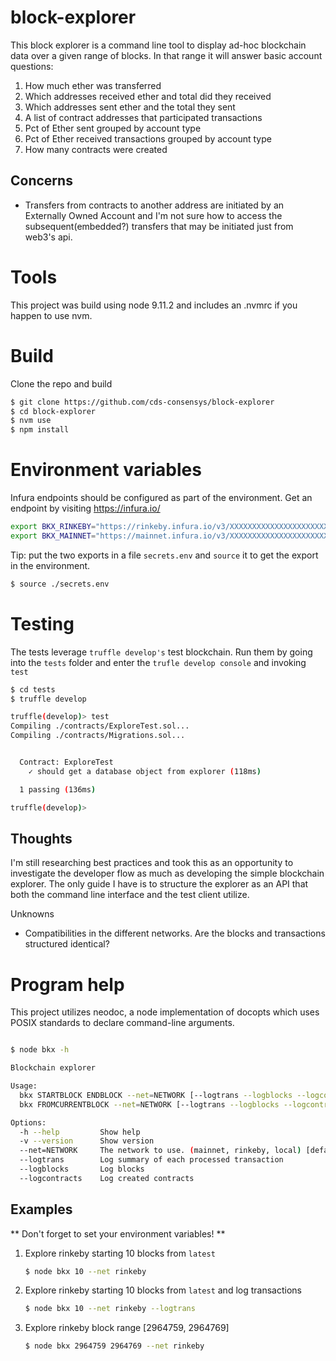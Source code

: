 # block-explorer

This block explorer is a command line tool to display ad-hoc blockchain data
over a given range of blocks. In that range it will answer basic account
questions:

1. How much ether was transferred
2. Which addresses received ether and total did they received
3. Which addresses sent ether and the total they sent
4. A list of contract addresses that participated transactions
5. Pct of Ether sent grouped by account type
6. Pct of Ether received transactions grouped by account type
7. How many contracts were created


## Concerns
 - Transfers from contracts to another address are initiated by an Externally
     Owned Account and I'm not sure how to access the subsequent(embedded?)
     transfers that may be initiated just from web3's api.

# Tools

This project was build using node 9.11.2 and includes an .nvmrc if you happen
to use nvm.

# Build
Clone the repo and build
 ```sh
 $ git clone https://github.com/cds-consensys/block-explorer
 $ cd block-explorer
 $ nvm use
 $ npm install
 ```

# Environment variables

Infura endpoints should be configured as part of the environment. Get an
endpoint by visiting https://infura.io/

```sh
export BKX_RINKEBY="https://rinkeby.infura.io/v3/XXXXXXXXXXXXXXXXXXXXXXXXXXXXXXXX"
export BKX_MAINNET="https://mainnet.infura.io/v3/XXXXXXXXXXXXXXXXXXXXXXXXXXXXXXXX"
```

Tip: put the two exports in a file `secrets.env` and `source` it to get the
export in the environment.

```sh
$ source ./secrets.env
```

# Testing

The tests leverage `truffle develop's` test blockchain. Run them by
going into the `tests` folder and enter the `trufle develop console` and
invoking `test`

```sh
$ cd tests
$ truffle develop

truffle(develop)> test
Compiling ./contracts/ExploreTest.sol...
Compiling ./contracts/Migrations.sol...


  Contract: ExploreTest
    ✓ should get a database object from explorer (118ms)

  1 passing (136ms)

truffle(develop)>
```


## Thoughts
I'm still researching best practices and took this as an opportunity to
investigate the developer flow as much as developing the simple blockchain
explorer. The only guide I have is to structure the explorer as an API that both
the command line interface and the test client utilize.

Unknowns
 - Compatibilities in the different networks. Are the blocks and transactions structured
     identical?


# Program help

This project utilizes neodoc, a node implementation of docopts which uses POSIX
standards to declare command-line arguments.


```sh

$ node bkx -h

Blockchain explorer

Usage:
  bkx STARTBLOCK ENDBLOCK --net=NETWORK [--logtrans --logblocks --logcontracts]
  bkx FROMCURRENTBLOCK --net=NETWORK [--logtrans --logblocks --logcontracts]

Options:
  -h --help         Show help
  -v --version      Show version
  --net=NETWORK     The network to use. (mainnet, rinkeby, local) [default: local]
  --logtrans        Log summary of each processed transaction
  --logblocks       Log blocks
  --logcontracts    Log created contracts
```

## Examples

** Don't forget to set your environment variables! **

1. Explore rinkeby starting 10 blocks from `latest`
   ```sh
   $ node bkx 10 --net rinkeby
   ```

2. Explore rinkeby starting 10 blocks from `latest` and log transactions
   ```sh
   $ node bkx 10 --net rinkeby --logtrans
   ```

3. Explore rinkeby block range [2964759, 2964769]
   ```sh
   $ node bkx 2964759 2964769 --net rinkeby
   ```

